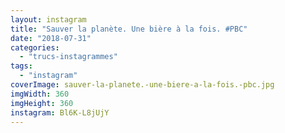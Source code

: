 ```yaml
---
layout: instagram
title: "Sauver la planète. Une bière à la fois. #PBC"
date: "2018-07-31"
categories: 
  - "trucs-instagrammes"
tags: 
  - "instagram"
coverImage: sauver-la-planete.-une-biere-a-la-fois.-pbc.jpg
imgWidth: 360
imgHeight: 360
instagram: Bl6K-L8jUjY
---
```

